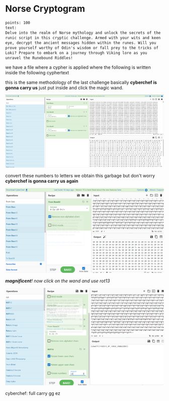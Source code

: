 # Norse Cryptogram
```
points: 100
text:
Delve into the realm of Norse mythology and unlock the secrets of the runic script in this cryptic challenge. Armed with your wits and keen eye, decrypt the ancient messages hidden within the runes. Will you prove yourself worthy of Odin's wisdom or fall prey to the tricks of Loki? Prepare to embark on a journey through Viking lore as you unravel the Runebound Riddles!
```

we have a file where a cypher is applied where the following is written inside the following cyphertext

this is the same methodology of the last challenge basically **cyberchef is gonna carry us** just put inside and click the magic wand. 

![alt text](./image-2.png)

convert these numbers to letters we obtain this garbage but don't worry **cyberchef is gonna carry us again**
 
![alt text](./image-3.png)

 ***magnificent**! now click on the wand and use rot13*

 ![alt text](./image-4.png)

 cyberchef: full carry gg ez 